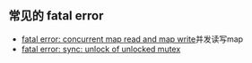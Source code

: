 ## 常见的 fatal error
- [fatal error: concurrent map read and map write](ConcurrentMap.md)并发读写map
- [fatal error: sync: unlock of unlocked mutex](mutex.md)